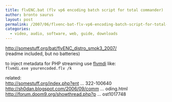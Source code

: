 ```yaml
---
title: flvENC.bat (flv vp6 encoding batch script for total commander)
author: bronto saurus
layout: post
permalink: /2007/06/flvenc-bat-flv-vp6-encoding-batch-script-for-total-commander/
categories:
  - video, audio, software, web, guide, downloads
---
```

<a href="http://somestuff.org/bat/flvENC_distro_smok3_2007/" target="_blank" >http://somestuff.org/bat/flvENC_distro_smok3_2007/</a>  
(readme included, but no batteries)

to inject metadata for PHP streaming use <a href="http://www.buraks.com/flvmdi/" target="_blank" >flvmdi</a> like:  
`flvmdi.exe yourencoded.flv /k`

related:  
<a href="http://somestuff.org/index.php?entry=entry070322-100640" target="_blank" >http://somestuff.org/index.php?ent &#8230; 322-100640</a>  
<a href="http://sh0dan.blogspot.com/2006/09/command-line-flash-8-flv-encoding.html" target="_blank" >http://sh0dan.blogspot.com/2006/09/comm &#8230; oding.html</a>  
<a href="http://forum.doom9.org/showthread.php?p=1017748#post1017748" target="_blank" >http://forum.doom9.org/showthread.php?p &#8230; ost1017748</a>